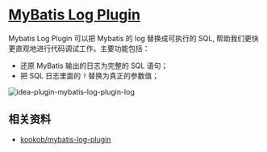 # [MyBatis Log Plugin](https://plugins.jetbrains.com/plugin/10065-mybatis-log-plugin)

Mybatis Log Plugin 可以把 Mybatis 的 log 替换成可执行的 SQL, 帮助我们更快更直观地进行代码调试工作。主要功能包括：

- 还原 MyBatis 输出的日志为完整的 SQL 语句；
- 把 SQL 日志里面的 `?` 替换为真正的参数值；

![idea-plugin-mybatis-log-plugin-log](https://rmt.ladydaily.com/fetch/seven/storage/image-20210731221351082.png)

## 相关资料

- [kookob/mybatis-log-plugin](https://github.com/kookob/mybatis-log-plugin)
